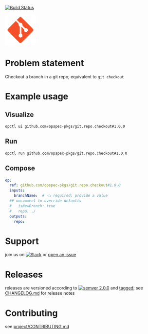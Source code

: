 [![Build Status](https://github.com/opspec-pkgs/git.repo.checkout/workflows/build/badge.svg?branch=main)](https://github.com/opspec-pkgs/git.repo.checkout/actions?query=workflow%3Abuild+branch%3Amain)

<img src="icon.svg" alt="icon" height="100px">

# Problem statement

Checkout a branch in a git repo; equivalent to `git checkout`

# Example usage

## Visualize

```shell
opctl ui github.com/opspec-pkgs/git.repo.checkout#1.0.0
```

## Run

```
opctl run github.com/opspec-pkgs/git.repo.checkout#1.0.0
```

## Compose

```yaml
op:
  ref: github.com/opspec-pkgs/git.repo.checkout#1.0.0
  inputs:
    branchName:  # 👈 required; provide a value
  ## uncomment to override defaults
  #   isNewBranch: true
  #   repo: ./
  outputs:
    repo:
```

# Support

join us on
[![Slack](https://img.shields.io/badge/slack-opctl-E01563.svg)](https://join.slack.com/t/opctl/shared_invite/zt-51zodvjn-Ul_UXfkhqYLWZPQTvNPp5w)
or
[open an issue](https://github.com/opspec-pkgs/git.repo.checkout/issues)

# Releases

releases are versioned according to
[![semver 2.0.0](https://img.shields.io/badge/semver-2.0.0-brightgreen.svg)](http://semver.org/spec/v2.0.0.html)
and [tagged](https://git-scm.com/book/en/v2/Git-Basics-Tagging); see
[CHANGELOG.md](CHANGELOG.md) for release notes

# Contributing

see
[project/CONTRIBUTING.md](https://github.com/opspec-pkgs/project/blob/main/CONTRIBUTING.md)
